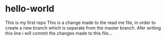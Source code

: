 # hello-world
This is my first repo
This is a change made to the read me file, in order to create a new branch which is separate from the master branch.
Afer writing this line i will commit the changes made to this file...
